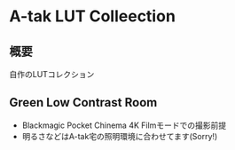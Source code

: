 # A-tak LUT Colleection

## 概要

自作のLUTコレクション

## Green Low Contrast Room

* Blackmagic Pocket Chinema 4K Filmモードでの撮影前提
* 明るさなどはA-tak宅の照明環境に合わせてます(Sorry!)
